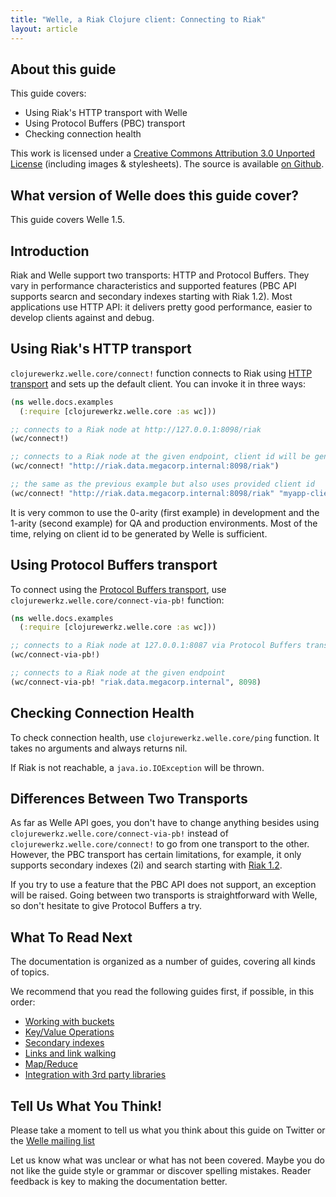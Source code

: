 ```yaml
---
title: "Welle, a Riak Clojure client: Connecting to Riak"
layout: article
---
```


## About this guide

This guide covers:

 * Using Riak's HTTP transport with Welle
 * Using Protocol Buffers (PBC) transport
 * Checking connection health

This work is licensed under a <a rel="license" href="http://creativecommons.org/licenses/by/3.0/">Creative Commons Attribution 3.0 Unported License</a> (including images & stylesheets). The source is available [on Github](https://github.com/clojurewerkz/welle.docs).


## What version of Welle does this guide cover?

This guide covers Welle 1.5.


## Introduction

Riak and Welle support two transports: HTTP and Protocol Buffers. They vary in performance characteristics and supported features (PBC API supports
searcn and secondary indexes starting with Riak 1.2). Most applications use HTTP API: it delivers pretty good performance, easier to develop
clients against and debug.


## Using Riak's HTTP transport

`clojurewerkz.welle.core/connect!` function connects to Riak using [HTTP transport](http://wiki.basho.com/HTTP-API.html) and sets up the default client. You can invoke it in
three ways:

``` clojure
(ns welle.docs.examples
  (:require [clojurewerkz.welle.core :as wc]))

;; connects to a Riak node at http://127.0.0.1:8098/riak
(wc/connect!)

;; connects to a Riak node at the given endpoint, client id will be generated
(wc/connect! "http://riak.data.megacorp.internal:8098/riak")

;; the same as the previous example but also uses provided client id
(wc/connect! "http://riak.data.megacorp.internal:8098/riak" "myapp-client.0001")
```

It is very common to use the 0-arity (first example) in development and the 1-arity (second example) for QA and production environments.
Most of the time, relying on client id to be generated by Welle is sufficient.


## Using Protocol Buffers transport

To connect using the [Protocol Buffers transport](http://wiki.basho.com/PBC-API.html), use `clojurewerkz.welle.core/connect-via-pb!` function:

``` clojure
(ns welle.docs.examples
  (:require [clojurewerkz.welle.core :as wc]))

;; connects to a Riak node at 127.0.0.1:8087 via Protocol Buffers transport
(wc/connect-via-pb!)

;; connects to a Riak node at the given endpoint
(wc/connect-via-pb! "riak.data.megacorp.internal", 8098)
```


## Checking Connection Health

To check connection health, use `clojurewerkz.welle.core/ping` function. It takes no arguments and always returns nil.

If Riak is not reachable, a `java.io.IOException` will be thrown.


## Differences Between Two Transports

As far as Welle API goes, you don't have to change anything besides using `clojurewerkz.welle.core/connect-via-pb!` instead of `clojurewerkz.welle.core/connect!`
to go from one transport to the other. However, the PBC transport has certain limitations, for example, it only supports secondary indexes (2i) and search starting
with [Riak 1.2](http://basho.com/blog/technical/2012/08/07/Riak-1-2-released/).

If you try to use a feature that the PBC API does not support, an exception will be raised. Going between two transports is straightforward with Welle, so
don't hesitate to give Protocol Buffers a try.


## What To Read Next

The documentation is organized as a number of guides, covering all kinds of topics.

We recommend that you read the following guides first, if possible, in this order:

 * [Working with buckets](/articles/buckets.html)
 * [Key/Value Operations](/articles/kv.html)
 * [Secondary indexes](/articles/2i.html)
 * [Links and link walking](/articles/links.html)
 * [Map/Reduce](/articles/mapreduce.html)
 * [Integration with 3rd party libraries](/articles/integration.html)



## Tell Us What You Think!

Please take a moment to tell us what you think about this guide on Twitter or the [Welle mailing list](https://groups.google.com/forum/#!forum/clojure-riak)

Let us know what was unclear or what has not been covered. Maybe you do not like the guide style or grammar or discover spelling mistakes. Reader feedback is key to making the documentation better.
